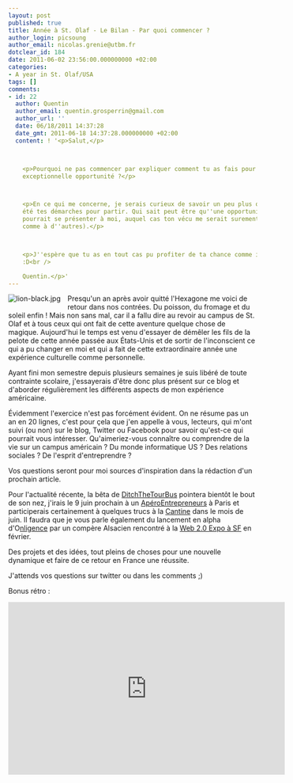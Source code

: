 ```yaml
---
layout: post
published: true
title: Année à St. Olaf - Le Bilan - Par quoi commencer ?
author_login: picsoung
author_email: nicolas.grenie@utbm.fr
dotclear_id: 184
date: 2011-06-02 23:56:00.000000000 +02:00
categories:
- A year in St. Olaf/USA
tags: []
comments:
- id: 22
  author: Quentin
  author_email: quentin.grosperrin@gmail.com
  author_url: ''
  date: 06/18/2011 14:37:28
  date_gmt: 2011-06-18 14:37:28.000000000 +02:00
  content: ! '<p>Salut,</p>



    <p>Pourquoi ne pas commencer par expliquer comment tu as fais pour dénicher cette
    exceptionnelle opportunité ?</p>



    <p>En ce qui me concerne, je serais curieux de savoir un peu plus quelles ont
    été tes démarches pour partir. Qui sait peut être qu''une opportunité similaire
    pourrait se présenter à moi, auquel cas ton vécu me serait surement utile (à moi
    comme à d''autres).</p>



    <p>J''espère que tu as en tout cas pu profiter de ta chance comme il le faut !
    :D<br />

    Quentin.</p>'
---
```

<p><img src="/public/stolaf/.lion-black_t.jpg" alt="lion-black.jpg" style="float:left; margin: 0 1em 1em 0;" title="lion-black.jpg, juin 2011" />Presqu'un an après avoir quitté l'Hexagone me voici de retour dans nos contrées. Du poisson, du fromage et du soleil enfin&nbsp;! Mais non sans mal, car il a fallu dire au revoir au campus de St. Olaf et à tous ceux qui ont fait de cette aventure quelque chose de magique. Aujourd'hui le temps est venu d'essayer de démêler les fils de la pelote de cette année passée aux États-Unis et de sortir de l'inconscient ce qui a pu changer en moi et qui a fait de cette extraordinaire année une expérience culturelle comme personnelle.</p>


<p>Ayant fini mon semestre depuis plusieurs semaines je suis libéré de toute contrainte scolaire, j'essayerais d'être donc plus présent sur ce blog et d'aborder régulièrement les différents aspects de mon expérience américaine.</p>


<p>Évidemment l'exercice n'est pas forcément évident. On ne résume pas un an en 20 lignes, c'est pour çela que j'en appelle à vous, lecteurs, qui m'ont suivi (ou non) sur le blog, Twitter ou Facebook pour savoir qu'est-ce qui pourrait vous intéresser. Qu'aimeriez-vous connaître ou comprendre de la vie sur un campus américain ? Du monde informatique US ? Des relations sociales ? De l'esprit d'entreprendre ?</p>


<p>Vos questions seront pour moi sources d'inspiration dans la rédaction d'un prochain article.</p>


<p>Pour l'actualité récente, la bêta de <a href="http://ditchthetourbus.com" hreflang="en" title="DitchTheTourBus">DitchTheTourBus</a> pointera bientôt le bout de son nez, j'irais le 9 juin prochain à un <a href="http://www.aperoentrepreneurs.com" hreflang="fr" title="AperoEntrepreneurs">ApéroEntrepreneurs</a> à Paris et participerais certainement à quelques trucs à la <a href="http://lacantine.org/" hreflang="fr">Cantine</a> dans le mois de juin. Il faudra que je vous parle également du lancement en alpha d'O<a href="http://onligence.com" hreflang="fr" title="Onligence">nligence</a> par un compère Alsacien rencontré à la <a href="/index.php?post/Web-2.0-Expo-here-I-go-%21">Web 2.0 Expo à SF</a> en février.</p>


<p>Des projets et des idées, tout pleins de choses pour une nouvelle dynamique et faire de ce retour en France une réussite.</p>


<p>J'attends vos questions sur twitter ou dans les comments ;)</p>


<p>Bonus rétro&nbsp;:</p>

<iframe width="560" height="349" src="http://www.youtube.com/embed/1lLGsqNR1s8" frameborder="0" allowfullscreen></iframe>
